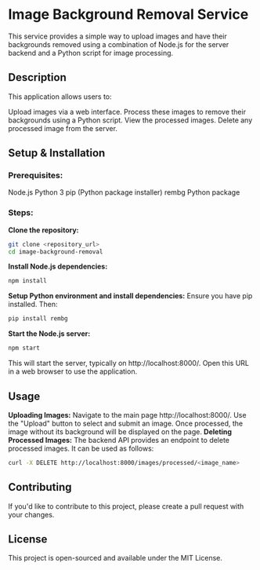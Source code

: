 # Image Background Removal Service

This service provides a simple way to upload images and have their backgrounds removed using a combination of Node.js for the server backend and a Python script for image processing.

## Description

This application allows users to:

Upload images via a web interface.
Process these images to remove their backgrounds using a Python script.
View the processed images.
Delete any processed image from the server.
## Setup & Installation

### Prerequisites:

Node.js
Python 3
pip (Python package installer)
rembg Python package
### Steps:

**Clone the repository:**
```bash
git clone <repository_url>
cd image-background-removal
```

**Install Node.js dependencies:**
```bash
npm install
```

**Setup Python environment and install dependencies:**
Ensure you have pip installed. Then:
```bash
pip install rembg
```

**Start the Node.js server:**
```bash
npm start
```

This will start the server, typically on http://localhost:8000/. Open this URL in a web browser to use the application.

## Usage

**Uploading Images:**
Navigate to the main page http://localhost:8000/.
Use the "Upload" button to select and submit an image.
Once processed, the image without its background will be displayed on the page.
**Deleting Processed Images:**
The backend API provides an endpoint to delete processed images. It can be used as follows:
```bash
curl -X DELETE http://localhost:8000/images/processed/<image_name>
```
## Contributing

If you'd like to contribute to this project, please create a pull request with your changes.

## License

This project is open-sourced and available under the MIT License.
